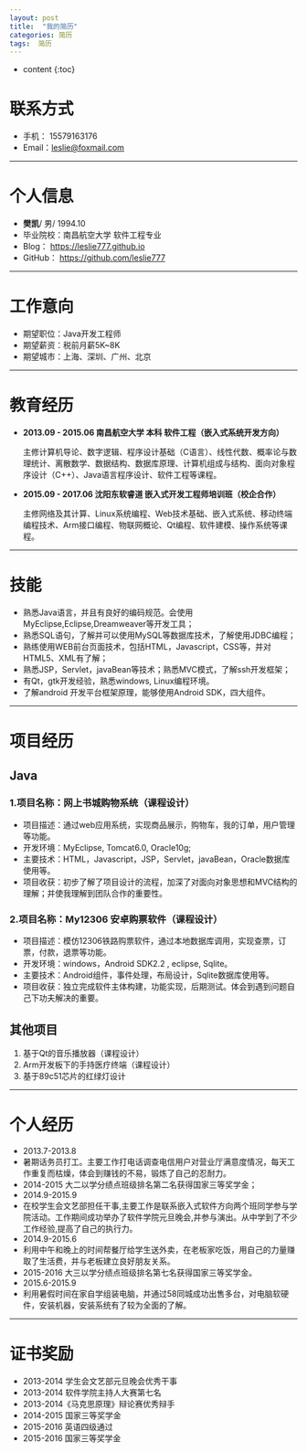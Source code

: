 ```yaml
---
layout: post
title:  "我的简历"
categories: 简历
tags:  简历
---
```


* content
{:toc}



# 联系方式

- 手机：  15579163176
- Email：leslie@foxmail.com

---

# 个人信息

- **樊凯**/ 男/ 1994.10
- 毕业院校：南昌航空大学 软件工程专业
- Blog：             https://leslie777.github.io
- GitHub：        https://github.com/leslie777

---

# 工作意向

- 期望职位：Java开发工程师
- 期望薪资：税前月薪5K~8K
- 期望城市：上海、深圳、广州、北京

---

# 教育经历

- **2013.09 - 2015.06 南昌航空大学 本科 软件工程（嵌入式系统开发方向）**

  主修计算机导论、数字逻辑、程序设计基础（C语言）、线性代数、概率论与数理统计、离散数学、数据结构、数据库原理、计算机组成与结构、面向对象程序设计（C++）、Java语言程序设计、软件工程等课程。

- **2015.09 - 2017.06 沈阳东软睿道 嵌入式开发工程师培训班（校企合作）**

  主修网络及其计算、Linux系统编程、Web技术基础、嵌入式系统、移动终端编程技术、Arm接口编程、物联网概论、Qt编程、软件建模、操作系统等课程。

---

# 技能
- 熟悉Java语言，并且有良好的编码规范。会使用MyEclipse,Eclipse,Dreamweaver等开发工具；
- 熟悉SQL语句，了解并可以使用MySQL等数据库技术，了解使用JDBC编程；
- 熟练使用WEB前台页面技术，包括HTML，Javascript，CSS等，并对HTML5、XML有了解；
- 熟悉JSP，Servlet，javaBean等技术；熟悉MVC模式，了解ssh开发框架；
- 有Qt，gtk开发经验，熟悉windows,  Linux编程环境。 
- 了解android 开发平台框架原理，能够使用Android SDK，四大组件。

---

# 项目经历 

## Java

### 1.项目名称：网上书城购物系统（课程设计）
- 项目描述：通过web应用系统，实现商品展示，购物车，我的订单，用户管理等功能。
- 开发环境：MyEclipse, Tomcat6.0, Oracle10g; 
- 主要技术：HTML，Javascript，JSP，Servlet，javaBean，Oracle数据库使用等。
- 项目收获：初步了解了项目设计的流程，加深了对面向对象思想和MVC结构的理解；并使我理解到团队合作的重要性。


### 2.项目名称：My12306 安卓购票软件（课程设计）
- 项目描述：模仿12306铁路购票软件，通过本地数据库调用，实现查票，订票，付款，退票等功能。
-  开发环境：windows，Android SDK2.2 , eclipse, Sqlite。
- 主要技术：Android组件，事件处理，布局设计，Sqlite数据库使用等。
- 项目收获：独立完成软件主体构建，功能实现，后期测试。体会到遇到问题自己下功夫解决的重要。



## 其他项目

1. 基于Qt的音乐播放器（课程设计）
2. Arm开发板下的手持医疗终端（课程设计）
3. 基于89c51芯片的红绿灯设计

---

# 个人经历

- 2013.7-2013.8
- 暑期话务员打工。主要工作打电话调查电信用户对营业厅满意度情况，每天工作重复而枯燥，体会到赚钱的不易，锻炼了自己的忍耐力。
- 2014-2015 大二以学分绩点班级排名第二名获得国家三等奖学金；
- 2014.9-2015.9
- 在校学生会文艺部担任干事,主要工作是联系嵌入式软件方向两个班同学参与学院活动。工作期间成功举办了软件学院元旦晚会,并参与演出。从中学到了不少工作经验,提高了自己的执行力。
- 2014.9-2015.6  
- 利用中午和晚上的时间帮餐厅给学生送外卖，在老板家吃饭，用自己的力量赚取了生活费，并与老板建立良好朋友关系。
- 2015-2016 大三以学分绩点班级排名第七名获得国家三等奖学金。
- 2015.6-2015.9 
- 利用暑假时间在家自学组装电脑，并通过58同城成功出售多台，对电脑软硬件，安装机器，安装系统有了较为全面的了解。

---

# 证书奖励

- 2013-2014 学生会文艺部元旦晚会优秀干事
- 2013-2014 软件学院主持人大赛第七名
- 2013-2014《马克思原理》辩论赛优秀辩手
- 2014-2015 国家三等奖学金
- 2015-2016 英语四级通过
- 2015-2016 国家三等奖学金